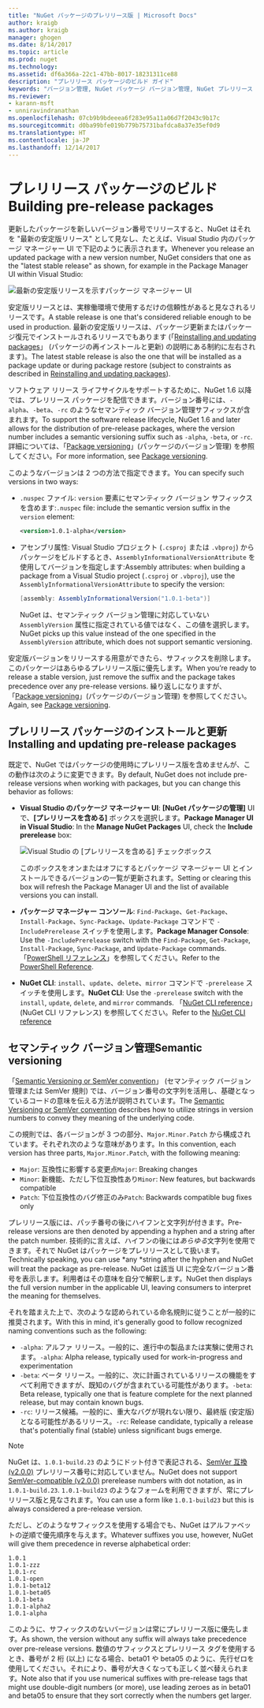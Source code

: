 ```yaml
---
title: "NuGet パッケージのプレリリース版 | Microsoft Docs"
author: kraigb
ms.author: kraigb
manager: ghogen
ms.date: 8/14/2017
ms.topic: article
ms.prod: nuget
ms.technology: 
ms.assetid: df6a366a-22c1-47bb-8017-18231311ce88
description: "プレリリース パッケージのビルド ガイド"
keywords: "バージョン管理, NuGet パッケージ バージョン管理, NuGet プレリリース バージョン, NuGet プレリリース パッケージ, パッケージ バージョンのプレビュー, RC パッケージ バージョン, ベータ パッケージ バージョン, NuGet セマンティック バージョン管理"
ms.reviewer:
- karann-msft
- unniravindranathan
ms.openlocfilehash: 07cb9b9bdeeea6f283e95a11a06d7f2043c9b17c
ms.sourcegitcommit: d0ba99bfe019b779b75731bafdca8a37e35ef0d9
ms.translationtype: HT
ms.contentlocale: ja-JP
ms.lasthandoff: 12/14/2017
---
```

# <a name="building-pre-release-packages"></a><span data-ttu-id="56df5-104">プレリリース パッケージのビルド</span><span class="sxs-lookup"><span data-stu-id="56df5-104">Building pre-release packages</span></span>

<span data-ttu-id="56df5-105">更新したパッケージを新しいバージョン番号でリリースすると、NuGet はそれを "最新の安定版リリース" として見なし、たとえば、Visual Studio 内のパッケージ マネージャー UI で下記のように表示されます。</span><span class="sxs-lookup"><span data-stu-id="56df5-105">Whenever you release an updated package with a new version number, NuGet considers that one as the "latest stable release" as shown, for example in the Package Manager UI within Visual Studio:</span></span>

![最新の安定版リリースを示すパッケージ マネージャー UI](media/Prerelease_01-LatestStable.png)

<span data-ttu-id="56df5-107">安定版リリースとは、実稼働環境で使用するだけの信頼性があると見なされるリリースです。</span><span class="sxs-lookup"><span data-stu-id="56df5-107">A stable release is one that's considered reliable enough to be used in production.</span></span> <span data-ttu-id="56df5-108">最新の安定版リリースは、パッケージ更新またはパッケージ復元でインストールされるリリースでもあります (「[Reinstalling and updating packages](../consume-packages/reinstalling-and-updating-packages.md)」 (パッケージの再インストールと更新) の説明にある制約に左右されます)。</span><span class="sxs-lookup"><span data-stu-id="56df5-108">The latest stable release is also the one that will be installed as a package update or during package restore (subject to constraints as described in [Reinstalling and updating packages](../consume-packages/reinstalling-and-updating-packages.md)).</span></span>

<span data-ttu-id="56df5-109">ソフトウェア リリース ライフサイクルをサポートするために、NuGet 1.6 以降では、プレリリース パッケージを配信できます。バージョン番号には、`-alpha`、`-beta`、`-rc` のようなセマンティック バージョン管理サフィックスが含まれます。</span><span class="sxs-lookup"><span data-stu-id="56df5-109">To support the software release lifecycle, NuGet 1.6 and later allows for the distribution of pre-release packages, where the version number includes a semantic versioning suffix such as `-alpha`, `-beta`, or `-rc`.</span></span> <span data-ttu-id="56df5-110">詳細については、「[Package versioning](../reference/package-versioning.md#pre-release-versions)」(パッケージのバージョン管理) を参照してください。</span><span class="sxs-lookup"><span data-stu-id="56df5-110">For more information, see [Package versioning](../reference/package-versioning.md#pre-release-versions).</span></span>

<span data-ttu-id="56df5-111">このようなバージョンは 2 つの方法で指定できます。</span><span class="sxs-lookup"><span data-stu-id="56df5-111">You can specify such versions in two ways:</span></span>

- <span data-ttu-id="56df5-112">`.nuspec` ファイル: `version` 要素にセマンティック バージョン サフィックスを含めます:</span><span class="sxs-lookup"><span data-stu-id="56df5-112">`.nuspec` file: include the semantic version suffix in the `version` element:</span></span>

    ```xml
    <version>1.0.1-alpha</version>
    ```

- <span data-ttu-id="56df5-113">アセンブリ属性: Visual Studio プロジェクト (`.csproj` または `.vbproj`) からパッケージをビルドするとき、`AssemblyInformationalVersionAttribute` を使用してバージョンを指定します:</span><span class="sxs-lookup"><span data-stu-id="56df5-113">Assembly attributes: when building a package from a Visual Studio project (`.csproj` or `.vbproj`), use the `AssemblyInformationalVersionAttribute` to specify the version:</span></span>

    ```cs
    [assembly: AssemblyInformationalVersion("1.0.1-beta")]
    ```

    <span data-ttu-id="56df5-114">NuGet は、セマンティック バージョン管理に対応していない `AssemblyVersion` 属性に指定されている値ではなく、この値を選択します。</span><span class="sxs-lookup"><span data-stu-id="56df5-114">NuGet picks up this value instead of the one specified in the `AssemblyVersion` attribute, which does not support semantic versioning.</span></span>

<span data-ttu-id="56df5-115">安定版バージョンをリリースする用意ができたら、サフィックスを削除します。このパッケージはあらゆるプレリリース版に優先します。</span><span class="sxs-lookup"><span data-stu-id="56df5-115">When you’re ready to release a stable version, just remove the suffix and the package takes precedence over any pre-release versions.</span></span> <span data-ttu-id="56df5-116">繰り返しになりますが、「[Package versioning](../reference/package-versioning.md#pre-release-versions)」(パッケージのバージョン管理) を参照してください。</span><span class="sxs-lookup"><span data-stu-id="56df5-116">Again, see [Package versioning](../reference/package-versioning.md#pre-release-versions).</span></span>


## <a name="installing-and-updating-pre-release-packages"></a><span data-ttu-id="56df5-117">プレリリース パッケージのインストールと更新</span><span class="sxs-lookup"><span data-stu-id="56df5-117">Installing and updating pre-release packages</span></span>

<span data-ttu-id="56df5-118">既定で、NuGet ではパッケージの使用時にプレリリース版を含めませんが、この動作は次のように変更できます。</span><span class="sxs-lookup"><span data-stu-id="56df5-118">By default, NuGet does not include pre-release versions when working with packages, but you can change this behavior as follows:</span></span>

- <span data-ttu-id="56df5-119">**Visual Studio のパッケージ マネージャー UI**: **[NuGet パッケージの管理]** UI で、**[プレリリースを含める]** ボックスを選択します。</span><span class="sxs-lookup"><span data-stu-id="56df5-119">**Package Manager UI in Visual Studio**: In the **Manage NuGet Packages** UI, check the **Include prerelease** box:</span></span>

    ![Visual Studio の [プレリリースを含める] チェックボックス](media/Prerelease_02-CheckPrerelease.png)

    <span data-ttu-id="56df5-121">このボックスをオンまたはオフにするとパッケージ マネージャー UI とインストールできるバージョンの一覧が更新されます。</span><span class="sxs-lookup"><span data-stu-id="56df5-121">Setting or clearing this box will refresh the Package Manager UI and the list of available versions you can install.</span></span>

- <span data-ttu-id="56df5-122">**パッケージ マネージャー コンソール**: `Find-Package`、`Get-Package`、`Install-Package`、`Sync-Package`、`Update-Package` コマンドで `-IncludePrerelease` スイッチを使用します。</span><span class="sxs-lookup"><span data-stu-id="56df5-122">**Package Manager Console**: Use the `-IncludePrerelease` switch with the `Find-Package`, `Get-Package`, `Install-Package`, `Sync-Package`, and `Update-Package` commands.</span></span> <span data-ttu-id="56df5-123">「[PowerShell リファレンス](../tools/powershell-reference.md)」を参照してください。</span><span class="sxs-lookup"><span data-stu-id="56df5-123">Refer to the [PowerShell Reference](../tools/powershell-reference.md).</span></span>

- <span data-ttu-id="56df5-124">**NuGet CLI**: `install`、`update`、`delete`、`mirror` コマンドで `-prerelease` スイッチを使用します。</span><span class="sxs-lookup"><span data-stu-id="56df5-124">**NuGet CLI**: Use the `-prerelease` switch with the `install`, `update`, `delete`, and `mirror` commands.</span></span> <span data-ttu-id="56df5-125">「[NuGet CLI reference](../tools/nuget-exe-cli-reference.md)」(NuGet CLI リファレンス) を参照してください。</span><span class="sxs-lookup"><span data-stu-id="56df5-125">Refer to the [NuGet CLI reference](../tools/nuget-exe-cli-reference.md)</span></span>


## <a name="semantic-versioning"></a><span data-ttu-id="56df5-126">セマンティック バージョン管理</span><span class="sxs-lookup"><span data-stu-id="56df5-126">Semantic versioning</span></span>

<span data-ttu-id="56df5-127">「[Semantic Versioning or SemVer convention](http://semver.org/spec/v1.0.0.html)」 (セマンティック バージョン管理または SemVer 規則) では、バージョン番号の文字列を活用し、基礎となっているコードの意味を伝える方法が説明されています。</span><span class="sxs-lookup"><span data-stu-id="56df5-127">The [Semantic Versioning or SemVer convention](http://semver.org/spec/v1.0.0.html) describes how to utilize strings in version numbers to convey they meaning of the underlying code.</span></span>

<span data-ttu-id="56df5-128">この規則では、各バージョンが 3 つの部分、`Major.Minor.Patch` から構成されています。それぞれ次のような意味があります。</span><span class="sxs-lookup"><span data-stu-id="56df5-128">In this convention, each version has three parts, `Major.Minor.Patch`, with the following meaning:</span></span>

- <span data-ttu-id="56df5-129">`Major`: 互換性に影響する変更点</span><span class="sxs-lookup"><span data-stu-id="56df5-129">`Major`: Breaking changes</span></span>
- <span data-ttu-id="56df5-130">`Minor`: 新機能、ただし下位互換性あり</span><span class="sxs-lookup"><span data-stu-id="56df5-130">`Minor`: New features, but backwards compatible</span></span>
- <span data-ttu-id="56df5-131">`Patch`: 下位互換性のバグ修正のみ</span><span class="sxs-lookup"><span data-stu-id="56df5-131">`Patch`: Backwards compatible bug fixes only</span></span>

<span data-ttu-id="56df5-132">プレリリース版には、パッチ番号の後にハイフンと文字列が付きます。</span><span class="sxs-lookup"><span data-stu-id="56df5-132">Pre-release versions are then denoted by appending a hyphen and a string after the patch number.</span></span> <span data-ttu-id="56df5-133">技術的に言えば、ハイフンの後には*あらゆる*文字列を使用できます。それで NuGet はパッケージをプレリリースとして扱います。</span><span class="sxs-lookup"><span data-stu-id="56df5-133">Technically speaking, you can use *any *string after the hyphen and NuGet will treat the package as pre-release.</span></span> <span data-ttu-id="56df5-134">NuGet は該当 UI に完全なバージョン番号を表示します。利用者はその意味を自分で解釈します。</span><span class="sxs-lookup"><span data-stu-id="56df5-134">NuGet then displays the full version number in the applicable UI, leaving consumers to interpret the meaning for themselves.</span></span>

<span data-ttu-id="56df5-135">それを踏まえた上で、次のような認められている命名規則に従うことが一般的に推奨されます。</span><span class="sxs-lookup"><span data-stu-id="56df5-135">With this in mind, it's generally good to follow recognized naming conventions such as the following:</span></span>

- <span data-ttu-id="56df5-136">`-alpha`: アルファ リリース。一般的に、進行中の製品または実験に使用されます。</span><span class="sxs-lookup"><span data-stu-id="56df5-136">`-alpha`: Alpha release, typically used for work-in-progress and experimentation</span></span>
- <span data-ttu-id="56df5-137">`-beta`: ベータ リリース。一般的に、次に計画されているリリースの機能をすべて利用できますが、既知のバグが含まれている可能性があります。</span><span class="sxs-lookup"><span data-stu-id="56df5-137">`-beta`: Beta release, typically one that is feature complete for the next planned release, but may contain known bugs.</span></span>
- <span data-ttu-id="56df5-138">`-rc`: リリース候補。一般的に、重大なバグが現れない限り、最終版 (安定版) となる可能性があるリリース。</span><span class="sxs-lookup"><span data-stu-id="56df5-138">`-rc`: Release candidate, typically a release that's potentially final (stable) unless significant bugs emerge.</span></span>

> [!Note]
> <span data-ttu-id="56df5-139">NuGet は、`1.0.1-build.23` のようにドット付きで表記される、[SemVer 互換 (v2.0.0)](http://semver.org/spec/v2.0.0.html) プレリリース番号に対応していません。</span><span class="sxs-lookup"><span data-stu-id="56df5-139">NuGet does not support [SemVer-compatible (v2.0.0)](http://semver.org/spec/v2.0.0.html) prerelease numbers with dot notation, as in `1.0.1-build.23`.</span></span> <span data-ttu-id="56df5-140">`1.0.1-build23` のようなフォームを利用できますが、常にプレリリース版と見なされます。</span><span class="sxs-lookup"><span data-stu-id="56df5-140">You can use a form like `1.0.1-build23` but this is always considered a pre-release version.</span></span>

<span data-ttu-id="56df5-141">ただし、どのようなサフィックスを使用する場合でも、NuGet はアルファベットの逆順で優先順序を与えます。</span><span class="sxs-lookup"><span data-stu-id="56df5-141">Whatever suffixes you use, however, NuGet will give them precedence in reverse alphabetical order:</span></span>

```
1.0.1
1.0.1-zzz
1.0.1-rc
1.0.1-open
1.0.1-beta12
1.0.1-beta05
1.0.1-beta
1.0.1-alpha2
1.0.1-alpha
```

<span data-ttu-id="56df5-142">このように、サフィックスのないバージョンは常にプレリリース版に優先します。</span><span class="sxs-lookup"><span data-stu-id="56df5-142">As shown, the version without any suffix will always take precedence over pre-release versions.</span></span> <span data-ttu-id="56df5-143">数値のサフィックスとプレリリース タグを使用するとき、番号が 2 桁 (以上) になる場合、beta01 や beta05 のように、先行ゼロを使用してください。それにより、番号が大きくなっても正しく並べ替えられます。</span><span class="sxs-lookup"><span data-stu-id="56df5-143">Note also that if you use numerical suffixes with pre-release tags that might use double-digit numbers (or more), use leading zeroes as in beta01 and beta05 to ensure that they sort correctly when the numbers get larger.</span></span>

